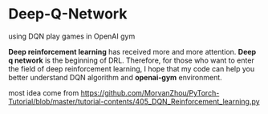 # Deep-Q-Network
using DQN play games in OpenAI gym

**Deep reinforcement learning** has received more and more attention. **Deep q network** is the beginning of DRL. Therefore, for those who want to enter the field of deep reinforcement learning, I hope that my code can help you better understand DQN algorithm and **openai-gym** environment.

most idea come from https://github.com/MorvanZhou/PyTorch-Tutorial/blob/master/tutorial-contents/405_DQN_Reinforcement_learning.py
